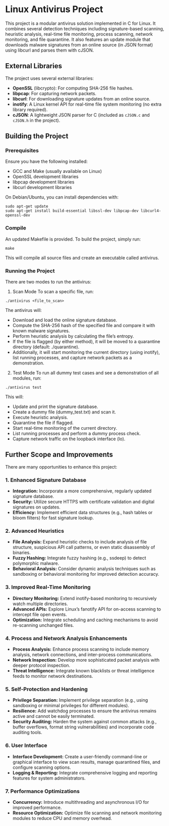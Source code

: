 # Linux Antivirus Project

This project is a modular antivirus solution implemented in C for Linux. It combines several detection techniques including signature-based scanning, heuristic analysis, real-time file monitoring, process scanning, network monitoring, and file quarantine. It also features an update module that downloads malware signatures from an online source (in JSON format) using libcurl and parses them with cJSON.


## External Libraries

The project uses several external libraries:
- **OpenSSL** (libcrypto): For computing SHA-256 file hashes.
- **libpcap**: For capturing network packets.
- **libcurl**: For downloading signature updates from an online source.
- **inotify**: A Linux kernel API for real-time file system monitoring (no extra library required).
- **cJSON**: A lightweight JSON parser for C (included as `cJSON.c` and `cJSON.h` in the project).

## Building the Project

### Prerequisites

Ensure you have the following installed:
- GCC and Make (usually available on Linux)
- OpenSSL development libraries
- libpcap development libraries
- libcurl development libraries

On Debian/Ubuntu, you can install dependencies with:
```
sudo apt-get update
sudo apt-get install build-essential libssl-dev libpcap-dev libcurl4-openssl-dev
```
### Compile

An updated Makefile is provided. To build the project, simply run:


```
make
```
This will compile all source files and create an executable called antivirus.

### Running the Project

There are two modes to run the antivirus:

1. Scan Mode
To scan a specific file, run:

```
./antivirus <file_to_scan>
```

The antivirus will:

* Download and load the online signature database.
* Compute the SHA-256 hash of the specified file and compare it with known malware signatures.
* Perform heuristic analysis by calculating the file’s entropy.
* If the file is flagged (by either method), it will be moved to a quarantine directory (default: ./quarantine).
* Additionally, it will start monitoring the current directory (using inotify), list running processes, and capture network packets as a demonstration.
2. Test Mode
To run all dummy test cases and see a demonstration of all modules, run:

```
./antivirus test
```
This will:
* Update and print the signature database.
* Create a dummy file (dummy_test.txt) and scan it.
* Execute heuristic analysis.
* Quarantine the file if flagged.
* Start real-time monitoring of the current directory.
* List running processes and perform a dummy process check.
* Capture network traffic on the loopback interface (lo).



## Further Scope and Improvements

There are many opportunities to enhance this project:

### 1. Enhanced Signature Database
- **Integration:** Incorporate a more comprehensive, regularly updated signature database.
- **Security:** Utilize secure HTTPS with certificate validation and digital signatures on updates.
- **Efficiency:** Implement efficient data structures (e.g., hash tables or bloom filters) for fast signature lookup.

### 2. Advanced Heuristics
- **File Analysis:** Expand heuristic checks to include analysis of file structure, suspicious API call patterns, or even static disassembly of binaries.
- **Fuzzy Hashing:** Integrate fuzzy hashing (e.g., ssdeep) to detect polymorphic malware.
- **Behavioral Analysis:** Consider dynamic analysis techniques such as sandboxing or behavioral monitoring for improved detection accuracy.

### 3. Improved Real-Time Monitoring
- **Directory Monitoring:** Extend inotify-based monitoring to recursively watch multiple directories.
- **Advanced APIs:** Explore Linux’s fanotify API for on-access scanning to intercept file open events.
- **Optimization:** Integrate scheduling and caching mechanisms to avoid re-scanning unchanged files.

### 4. Process and Network Analysis Enhancements
- **Process Analysis:** Enhance process scanning to include memory analysis, network connections, and inter-process communications.
- **Network Inspection:** Develop more sophisticated packet analysis with deeper protocol inspection.
- **Threat Intelligence:** Integrate known blacklists or threat intelligence feeds to monitor network destinations.

### 5. Self-Protection and Hardening
- **Privilege Separation:** Implement privilege separation (e.g., using sandboxing or minimal privileges for different modules).
- **Resilience:** Add watchdog processes to ensure the antivirus remains active and cannot be easily terminated.
- **Security Auditing:** Harden the system against common attacks (e.g., buffer overflows, format string vulnerabilities) and incorporate code auditing tools.

### 6. User Interface
- **Interface Development:** Create a user-friendly command-line or graphical interface to view scan results, manage quarantined files, and configure scanning options.
- **Logging & Reporting:** Integrate comprehensive logging and reporting features for system administrators.

### 7. Performance Optimizations
- **Concurrency:** Introduce multithreading and asynchronous I/O for improved performance.
- **Resource Optimization:** Optimize file scanning and network monitoring modules to reduce CPU and memory overhead.


